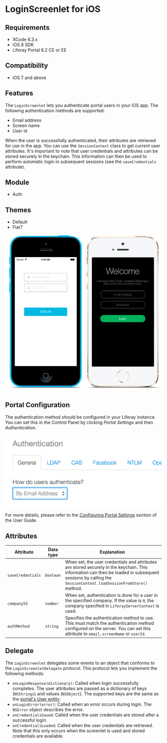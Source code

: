 # LoginScreenlet for iOS [](id=loginscreenlet-for-ios)

## Requirements [](id=requirements)

- XCode 6.3.x
- iOS 8 SDK
- Liferay Portal 6.2 CE or EE

## Compatibility [](id=compatibility)

- iOS 7 and above

## Features [](id=features)

The `LoginScreenlet` lets you authenticate portal users in your iOS app. The 
following authentication methods are supported:

- Email address
- Screen name
- User id

When the user is successfully authenticated, their attributes are retrieved for 
use in the app. You can use the `SessionContext` class to get current user 
attributes. It's important to note that user credentials and attributes can be 
stored securely in the keychain. This information can then be used to perform 
automatic login in subsequent sessions (see the `saveCredentials` attribute).

## Module [](id=module)

- Auth

## Themes [](id=themes)

- Default
- Flat7

![The `LoginScreenlet` using the Default and Flat7 themes.](../../images/screens-ios-login.png)

## Portal Configuration [](id=portal-configuration)

The authentication method should be configured in your Liferay instance. You can 
set this in the Control Panel by clicking *Portal Settings* and then 
*Authentication*.

![Setting the authentication method in Liferay Portal.](../../images/screens-portal-auth.png)

For more details, please refer to the [Configuring Portal Settings](/portal/-/knowledge_base/6-2/configuring-portal-settings) 
section of the User Guide. 

## Attributes [](id=attributes)

| Attribute | Data type | Explanation |
|-----------|-----------|-------------| 
|  `saveCredentials` | `boolean` | When set, the user credentials and attributes are stored securely in the keychain. This information can then be loaded in subsequent sessions by calling the `SessionContext.loadSessionFromStore()` method. |
|  `companyId` | `number` | When set, authentication is done for a user in the specified company. If the value is `0`, the company specified in `LiferayServerContext` is used. |
|  `authMethod` | `string` | Specifies the authentication method to use. This must match the authentication method configured on the server. You can set this attribute to `email`, `screenName` or `userId`. |

## Delegate [](id=delegate)

The `LoginScreenlet` delegates some events to an object that conforms to the 
`LoginScreenletDelegate` protocol. This protocol lets you implement the 
following methods:

- `onLoginResponse(dictionary)`: Called when login successfully completes. The 
  user attributes are passed as a dictionary of keys (`NSStrings`) and values 
  (`NSObject`). The supported keys are the same as the [portal's User entity](https://github.com/liferay/liferay-portal/blob/6.2.x/portal-impl/src/com/liferay/portal/service.xml#L2227).
- `onLoginError(error)`: Called when an error occurs during login. The `NSError` 
  object describes the error.
- `onCredentialsSaved`: Called when the user credentials are stored after a 
  successful login.
- `onCredentialsLoaded`: Called when the user credentials are retrieved. Note 
  that this only occurs when the screenlet is used and stored credentials are 
  available.

